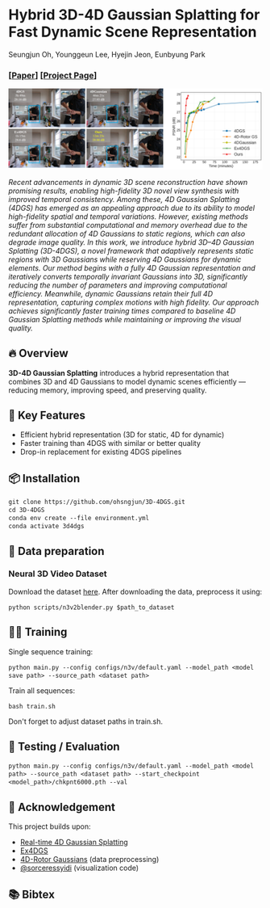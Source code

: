 # Hybrid 3D-4D Gaussian Splatting for Fast Dynamic Scene Representation
Seungjun Oh, Younggeun Lee, Hyejin Jeon, Eunbyung Park

### [[Paper]()] [[Project Page](https://ohsngjun.github.io/3D-4DGS/)]

![main](assets/main.jpg)

*Recent advancements in dynamic 3D scene reconstruction have shown promising results, enabling high-fidelity
3D novel view synthesis with improved temporal consistency. Among these, 4D Gaussian Splatting (4DGS) has
emerged as an appealing approach due to its ability to model high-fidelity spatial and temporal variations. However, existing methods suffer from substantial computational and memory overhead due to the redundant allocation of 4D Gaussians to static regions, which can also degrade image quality. In this work, we introduce hybrid 3D–4D Gaussian Splatting (3D-4DGS), a novel framework that adaptively represents static regions with 3D Gaussians while reserving 4D Gaussians for dynamic elements. Our method begins with a fully 4D Gaussian representation and iteratively converts temporally invariant Gaussians into 3D, significantly reducing the number of parameters and improving computational efficiency. Meanwhile, dynamic Gaussians retain their full 4D representation, capturing complex motions with high fidelity. Our approach achieves significantly faster training times compared to baseline 4D Gaussian Splatting methods while maintaining or improving the visual quality.*

## 🔥 Overview

**3D-4D Gaussian Splatting** introduces a hybrid representation that combines 3D and 4D Gaussians to model dynamic scenes efficiently — reducing memory, improving speed, and preserving quality.

## 📌 Key Features

- Efficient hybrid representation (3D for static, 4D for dynamic)
- Faster training than 4DGS with similar or better quality
- Drop-in replacement for existing 4DGS pipelines


## 📦 Installation

```shell
git clone https://github.com/ohsngjun/3D-4DGS.git
cd 3D-4DGS
conda env create --file environment.yml
conda activate 3d4dgs
```

## 📁 Data preparation
### Neural 3D Video Dataset
Download the dataset [here](https://github.com/facebookresearch/Neural_3D_Video).
After downloading the data, preprocess it using:
```shell
python scripts/n3v2blender.py $path_to_dataset
```

## 🏃‍♂️ Training
Single sequence training:
```shell
python main.py --config configs/n3v/default.yaml --model_path <model save path> --source_path <dataset path>
```
Train all sequences:
```shell
bash train.sh
```
Don't forget to adjust dataset paths in train.sh.

## 🧪 Testing / Evaluation

```shell
python main.py --config configs/n3v/default.yaml --model_path <model path> --source_path <dataset path> --start_checkpoint <model_path>/chkpnt6000.pth --val
```

## 🙏 Acknowledgement
This project builds upon:
- [Real-time 4D Gaussian Splatting](https://github.com/fudan-zvg/4d-gaussian-splatting)
- [Ex4DGS](https://github.com/juno181/Ex4DGS)
- [4D-Rotor Gaussians](https://github.com/weify627/4D-Rotor-Gaussians) (data preprocessing)
- [@sorceressyidi](https://github.com/sorceressyidi) (visualization code)

## 📚 Bibtex

```
```